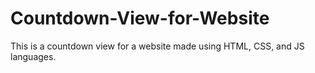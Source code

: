 # Countdown-View-for-Website

This is a countdown view for a website made using HTML, CSS, and JS languages.
